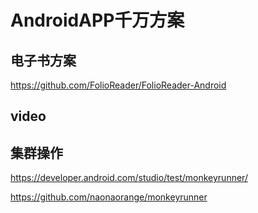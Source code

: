 # AndroidAPP千万方案

## 电子书方案

https://github.com/FolioReader/FolioReader-Android

## video



## 集群操作

https://developer.android.com/studio/test/monkeyrunner/

https://github.com/naonaorange/monkeyrunner

